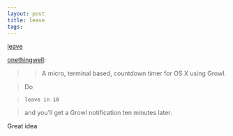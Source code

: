 ```yaml
---
layout: post
title: leave
tags: 
---
```

[leave](https://github.com/oetzi/leave/)

[onethingwell](http://onethingwell.org/post/39568951264/leave):

> > A micro, terminal based, countdown timer for OS X using Growl.

>

> Do

>

>     leave in 10

>

> and you’ll get a Growl notification ten minutes later.

Great idea
